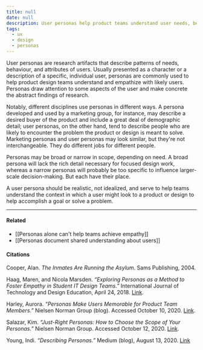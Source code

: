 ```yaml
---
title: null
date: null
description: User personas help product teams understand user needs, behaviors, and goals by creating realistic profiles that guide design and improve user experience in marketing and development.
tags:
  - ux
  - design
  - personas
---
```


User personas are research artifacts that describe patterns of needs, behaviour, and attributes of users. Usually presented as a character or a description of a specific, individual user, personas are commonly used to help product design teams understand and empathize with likely users. Personas draw attention to some aspects of the user and make concrete the abstract findings of research.

Notably, different disciplines use personas in different ways. A persona developed and used by a marketing group, for instance, may describe a desired buyer of the product and include a great deal of demographic detail; user personas, on the other hand, tend to describe people who are likely to encounter the problem the product or design is meant to solve. Marketing personas and user personas may look similar, but they're not interchangeable. They do different jobs for different people.

Personas may be broad or narrow in scope, depending on need. A broad persona will lack the rich detail necessary for focused design work, whereas a narrow personas will probably be too specific to influence larger-scale decision-making. But each have their place.

A user persona should be realistic, not idealized, and serve to help teams understand the context in which a user might look to a product or design to help accomplish a goal or solve a problem.

---

#### Related

-   [[Personas alone can't help teams achieve empathy]]
-   [[Personas document shared understanding about users]]

#### Citations

Cooper, Alan. _The Inmates Are Running the Asylum_. Sams Publishing, 2004.

Haag, Maren, and Nicola Marsden. _“Exploring Personas as a Method to Foster Empathy in Student IT Design Teams.”_ International Journal of Technology and Design Education, April 24, 2018. [Link](https://doi.org/10.1007/s10798-018-9452-5).

Harley, Aurora. _“Personas Make Users Memorable for Product Team Members.”_ Nielsen Norman Group (blog). Accessed October 10, 2020. [Link](https://www.nngroup.com/articles/persona/).

Salazar, Kim. _“Just-Right Personas: How to Choose the Scope of Your Personas.”_ Nielsen Norman Group. Accessed October 12, 2020. [Link](https://www.nngroup.com/articles/persona-scope/).

Young, Indi. _“Describing Personas.”_ Medium (blog), August 13, 2020. [Link](https://medium.com/inclusive-software/describing-personas-af992e3fc527)
